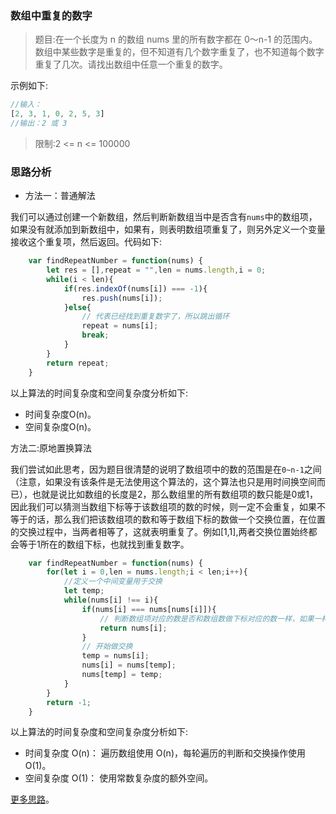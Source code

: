 ### 数组中重复的数字

> 题目:在一个长度为 n 的数组 nums 里的所有数字都在 0～n-1 的范围内。数组中某些数字是重复的，但不知道有几个数字重复了，也不知道每个数字重复了几次。请找出数组中任意一个重复的数字。

示例如下:

```js
//输入：
[2, 3, 1, 0, 2, 5, 3]
//输出：2 或 3 
```

> 限制:2 <= n <= 100000

### 思路分析

* 方法一：普通解法

我们可以通过创建一个新数组，然后判断新数组当中是否含有`nums`中的数组项，如果没有就添加到新数组中，如果有，则表明数组项重复了，则另外定义一个变量接收这个重复项，然后返回。代码如下:

```js
    var findRepeatNumber = function(nums) {
        let res = [],repeat = "",len = nums.length,i = 0;
        while(i < len){
            if(res.indexOf(nums[i]) === -1){
                res.push(nums[i]);
            }else{
                // 代表已经找到重复数字了，所以跳出循环
                repeat = nums[i];
                break;
            }
        }
        return repeat;
    }
```

以上算法的时间复杂度和空间复杂度分析如下:

* 时间复杂度O(n)。
* 空间复杂度O(n)。

方法二:原地置换算法

我们尝试如此思考，因为题目很清楚的说明了数组项中的数的范围是在`0~n-1`之间（注意，如果没有该条件是无法使用这个算法的，这个算法也只是用时间换空间而已），也就是说比如数组的长度是2，那么数组里的所有数组项的数只能是0或1，因此我们可以猜测当数组下标等于该数组项的数的时候，则一定不会重复，如果不等于的话，那么我们把该数组项的数和等于数组下标的数做一个交换位置，在位置的交换过程中，当两者相等了，这就表明重复了。例如[1,1],两者交换位置始终都会等于1所在的数组下标，也就找到重复数字。

```js
    var findRepeatNumber = function(nums) {
        for(let i = 0,len = nums.length;i < len;i++){
            //定义一个中间变量用于交换
            let temp;
            while(nums[i] !== i){
                if(nums[i] === nums[nums[i]]){
                    // 判断数组项对应的数是否和数组数做下标对应的数一样，如果一样则重复
                    return nums[i];
                }
                // 开始做交换
                temp = nums[i];
                nums[i] = nums[temp];
                nums[temp] = temp;
            }
        }
        return -1;
    }
```

以上算法的时间复杂度和空间复杂度分析如下:

* 时间复杂度 O(n)： 遍历数组使用 O(n)，每轮遍历的判断和交换操作使用 O(1)。
* 空间复杂度 O(1)： 使用常数复杂度的额外空间。

[更多思路](https://leetcode-cn.com/problems/shu-zu-zhong-zhong-fu-de-shu-zi-lcof/solution/mian-shi-ti-03-shu-zu-zhong-zhong-fu-de-shu-zi-yua/)。